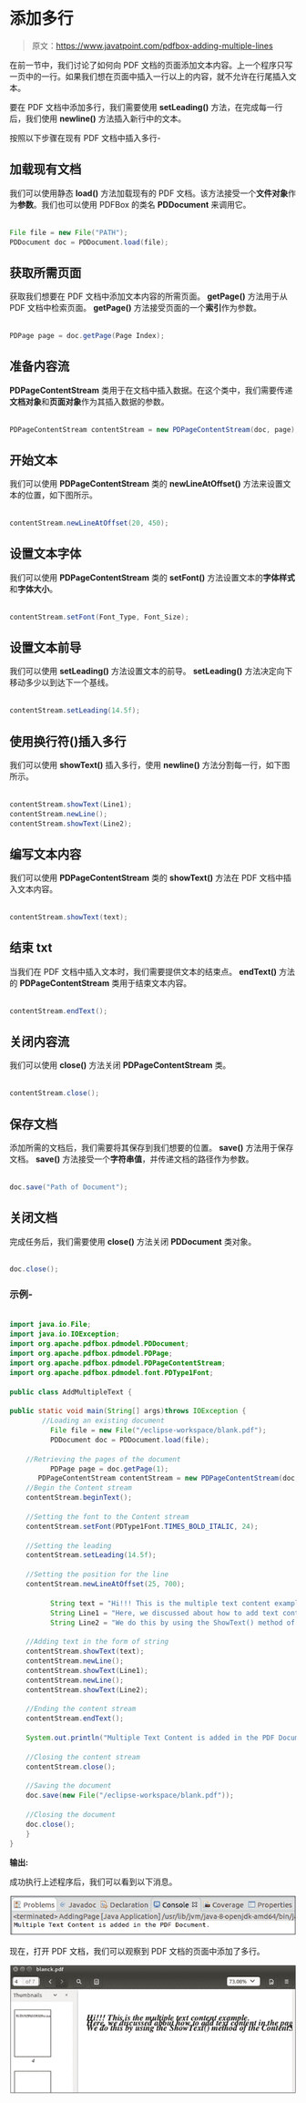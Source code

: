 # 添加多行

> 原文：<https://www.javatpoint.com/pdfbox-adding-multiple-lines>

在前一节中，我们讨论了如何向 PDF 文档的页面添加文本内容。上一个程序只写一页中的一行。如果我们想在页面中插入一行以上的内容，就不允许在行尾插入文本。

要在 PDF 文档中添加多行，我们需要使用 **setLeading()** 方法，在完成每一行后，我们使用 **newline()** 方法插入新行中的文本。

按照以下步骤在现有 PDF 文档中插入多行-

## 加载现有文档

我们可以使用静态 **load()** 方法加载现有的 PDF 文档。该方法接受一个**文件对象**作为**参数**。我们也可以使用 PDFBox 的类名 **PDDocument** 来调用它。

```java

File file = new File("PATH"); 
PDDocument doc = PDDocument.load(file); 

```

## 获取所需页面

获取我们想要在 PDF 文档中添加文本内容的所需页面。 **getPage()** 方法用于从 PDF 文档中检索页面。 **getPage()** 方法接受页面的一个**索引**作为参数。

```java

PDPage page = doc.getPage(Page Index);

```

## 准备内容流

**PDPageContentStream** 类用于在文档中插入数据。在这个类中，我们需要传递**文档对象**和**页面对象**作为其插入数据的参数。

```java

PDPageContentStream contentStream = new PDPageContentStream(doc, page);

```

## 开始文本

我们可以使用 **PDPageContentStream** 类的 **newLineAtOffset()** 方法来设置文本的位置，如下图所示。

```java

contentStream.newLineAtOffset(20, 450);

```

## 设置文本字体

我们可以使用 **PDPageContentStream** 类的 **setFont()** 方法设置文本的**字体样式**和**字体大小**。

```java

contentStream.setFont(Font_Type, Font_Size);

```

## 设置文本前导

我们可以使用 **setLeading()** 方法设置文本的前导。 **setLeading()** 方法决定向下移动多少以到达下一个基线。

```java

contentStream.setLeading(14.5f);

```

## 使用换行符()插入多行

我们可以使用 **showText()** 插入多行，使用 **newline()** 方法分割每一行，如下图所示。

```java

contentStream.showText(Line1);
contentStream.newLine();
contentStream.showText(Line2);

```

## 编写文本内容

我们可以使用 **PDPageContentStream** 类的 **showText()** 方法在 PDF 文档中插入文本内容。

```java

contentStream.showText(text);

```

## 结束 txt

当我们在 PDF 文档中插入文本时，我们需要提供文本的结束点。 **endText()** 方法的 **PDPageContentStream** 类用于结束文本内容。

```java

contentStream.endText();

```

## 关闭内容流

我们可以使用 **close()** 方法关闭 **PDPageContentStream** 类。

```java

contentStream.close();

```

## 保存文档

添加所需的文档后，我们需要将其保存到我们想要的位置。 **save()** 方法用于保存文档。 **save()** 方法接受一个**字符串值**，并传递文档的路径作为参数。

```java

doc.save("Path of Document");

```

## 关闭文档

完成任务后，我们需要使用 **close()** 方法关闭 **PDDocument** 类对象。

```java

doc.close();

```

### 示例-

```java

import java.io.File; 
import java.io.IOException; 
import org.apache.pdfbox.pdmodel.PDDocument; 
import org.apache.pdfbox.pdmodel.PDPage; 
import org.apache.pdfbox.pdmodel.PDPageContentStream; 
import org.apache.pdfbox.pdmodel.font.PDType1Font;

public class AddMultipleText {	

public static void main(String[] args)throws IOException {		
		//Loading an existing document
	      File file = new File("/eclipse-workspace/blank.pdf");
	      PDDocument doc = PDDocument.load(file);

	//Retrieving the pages of the document 
	      PDPage page = doc.getPage(1);
	   PDPageContentStream contentStream = new PDPageContentStream(doc, page);	
	//Begin the Content stream 
	contentStream.beginText(); 

	//Setting the font to the Content stream  
	contentStream.setFont(PDType1Font.TIMES_BOLD_ITALIC, 24);

	//Setting the leading
	contentStream.setLeading(14.5f);

	//Setting the position for the line 
	contentStream.newLineAtOffset(25, 700);

	      String text = "Hi!!! This is the multiple text content example.";
	      String Line1 = "Here, we discussed about how to add text content in the pages of the PDF document.";
	      String Line2 = "We do this by using the ShowText() method of the ContentStream class";

	//Adding text in the form of string
	contentStream.showText(text);
	contentStream.newLine(); 
	contentStream.showText(Line1);
	contentStream.newLine();
	contentStream.showText(Line2);

	//Ending the content stream
	contentStream.endText();

	System.out.println("Multiple Text Content is added in the PDF Document.");

	//Closing the content stream
	contentStream.close();

	//Saving the document
	doc.save(new File("/eclipse-workspace/blank.pdf"));

	//Closing the document
	doc.close();
	}
}

```

**输出:**

成功执行上述程序后，我们可以看到以下消息。

![PDFBox Adding Multiple Lines](img/3355567837051d7176bda6a5522b3515.png)

现在，打开 PDF 文档，我们可以观察到 PDF 文档的页面中添加了多行。

![PDFBox Adding Multiple Lines](img/f9a89ddcb323ff5f0d6cb73b89040a44.png)